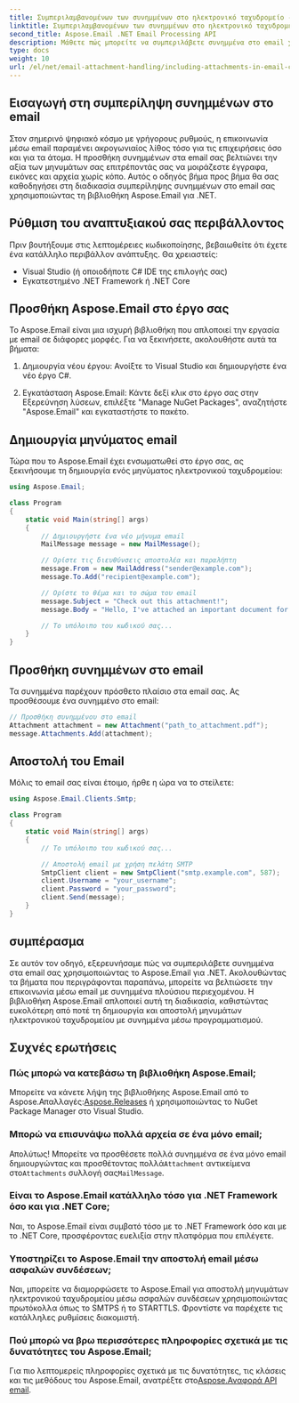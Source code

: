 ```yaml
---
title: Συμπεριλαμβανομένων των συνημμένων στο ηλεκτρονικό ταχυδρομείο - Παράδειγμα C#
linktitle: Συμπεριλαμβανομένων των συνημμένων στο ηλεκτρονικό ταχυδρομείο - Παράδειγμα C#
second_title: Aspose.Email .NET Email Processing API
description: Μάθετε πώς μπορείτε να συμπεριλάβετε συνημμένα στο email χρησιμοποιώντας το Aspose.Email για .NET. Οδηγός βήμα προς βήμα με παράδειγμα κώδικα C#.
type: docs
weight: 10
url: /el/net/email-attachment-handling/including-attachments-in-email-csharp-example/
---
```


## Εισαγωγή στη συμπερίληψη συνημμένων στο email

Στον σημερινό ψηφιακό κόσμο με γρήγορους ρυθμούς, η επικοινωνία μέσω email παραμένει ακρογωνιαίος λίθος τόσο για τις επιχειρήσεις όσο και για τα άτομα. Η προσθήκη συνημμένων στα email σας βελτιώνει την αξία των μηνυμάτων σας επιτρέποντάς σας να μοιράζεστε έγγραφα, εικόνες και αρχεία χωρίς κόπο. Αυτός ο οδηγός βήμα προς βήμα θα σας καθοδηγήσει στη διαδικασία συμπερίληψης συνημμένων στο email σας χρησιμοποιώντας τη βιβλιοθήκη Aspose.Email για .NET.

## Ρύθμιση του αναπτυξιακού σας περιβάλλοντος

Πριν βουτήξουμε στις λεπτομέρειες κωδικοποίησης, βεβαιωθείτε ότι έχετε ένα κατάλληλο περιβάλλον ανάπτυξης. Θα χρειαστείς:

- Visual Studio (ή οποιοδήποτε C# IDE της επιλογής σας)
- Εγκατεστημένο .NET Framework ή .NET Core

## Προσθήκη Aspose.Email στο έργο σας

Το Aspose.Email είναι μια ισχυρή βιβλιοθήκη που απλοποιεί την εργασία με email σε διάφορες μορφές. Για να ξεκινήσετε, ακολουθήστε αυτά τα βήματα:

1. Δημιουργία νέου έργου: Ανοίξτε το Visual Studio και δημιουργήστε ένα νέο έργο C#.

2. Εγκατάσταση Aspose.Email: Κάντε δεξί κλικ στο έργο σας στην Εξερεύνηση λύσεων, επιλέξτε "Manage NuGet Packages", αναζητήστε "Aspose.Email" και εγκαταστήστε το πακέτο.

## Δημιουργία μηνύματος email

Τώρα που το Aspose.Email έχει ενσωματωθεί στο έργο σας, ας ξεκινήσουμε τη δημιουργία ενός μηνύματος ηλεκτρονικού ταχυδρομείου:

```csharp
using Aspose.Email;

class Program
{
    static void Main(string[] args)
    {
        // Δημιουργήστε ένα νέο μήνυμα email
        MailMessage message = new MailMessage();

        // Ορίστε τις διευθύνσεις αποστολέα και παραλήπτη
        message.From = new MailAddress("sender@example.com");
        message.To.Add("recipient@example.com");

        // Ορίστε το θέμα και το σώμα του email
        message.Subject = "Check out this attachment!";
        message.Body = "Hello, I've attached an important document for you.";

        // Το υπόλοιπο του κωδικού σας...
    }
}
```

## Προσθήκη συνημμένων στο email

Τα συνημμένα παρέχουν πρόσθετο πλαίσιο στα email σας. Ας προσθέσουμε ένα συνημμένο στο email:

```csharp
// Προσθήκη συνημμένου στο email
Attachment attachment = new Attachment("path_to_attachment.pdf");
message.Attachments.Add(attachment);
```

## Αποστολή του Email

Μόλις το email σας είναι έτοιμο, ήρθε η ώρα να το στείλετε:

```csharp
using Aspose.Email.Clients.Smtp;

class Program
{
    static void Main(string[] args)
    {
        // Το υπόλοιπο του κωδικού σας...

        // Αποστολή email με χρήση πελάτη SMTP
        SmtpClient client = new SmtpClient("smtp.example.com", 587);
        client.Username = "your_username";
        client.Password = "your_password";
        client.Send(message);
    }
}
```

## συμπέρασμα

Σε αυτόν τον οδηγό, εξερευνήσαμε πώς να συμπεριλάβετε συνημμένα στα email σας χρησιμοποιώντας το Aspose.Email για .NET. Ακολουθώντας τα βήματα που περιγράφονται παραπάνω, μπορείτε να βελτιώσετε την επικοινωνία μέσω email με συνημμένα πλούσιου περιεχομένου. Η βιβλιοθήκη Aspose.Email απλοποιεί αυτή τη διαδικασία, καθιστώντας ευκολότερη από ποτέ τη δημιουργία και αποστολή μηνυμάτων ηλεκτρονικού ταχυδρομείου με συνημμένα μέσω προγραμματισμού.

## Συχνές ερωτήσεις

### Πώς μπορώ να κατεβάσω τη βιβλιοθήκη Aspose.Email;

 Μπορείτε να κάνετε λήψη της βιβλιοθήκης Aspose.Email από το Aspose.Απαλλαγές:[Aspose.Releases](https://releases.aspose.com/email/net/) ή χρησιμοποιώντας το NuGet Package Manager στο Visual Studio.

### Μπορώ να επισυνάψω πολλά αρχεία σε ένα μόνο email;

 Απολύτως! Μπορείτε να προσθέσετε πολλά συνημμένα σε ένα μόνο email δημιουργώντας και προσθέτοντας πολλά`Attachment` αντικείμενα στο`Attachments` συλλογή σας`MailMessage`.

### Είναι το Aspose.Email κατάλληλο τόσο για .NET Framework όσο και για .NET Core;

Ναι, το Aspose.Email είναι συμβατό τόσο με το .NET Framework όσο και με το .NET Core, προσφέροντας ευελιξία στην πλατφόρμα που επιλέγετε.

### Υποστηρίζει το Aspose.Email την αποστολή email μέσω ασφαλών συνδέσεων;

Ναι, μπορείτε να διαμορφώσετε το Aspose.Email για αποστολή μηνυμάτων ηλεκτρονικού ταχυδρομείου μέσω ασφαλών συνδέσεων χρησιμοποιώντας πρωτόκολλα όπως το SMTPS ή το STARTTLS. Φροντίστε να παρέχετε τις κατάλληλες ρυθμίσεις διακομιστή.

### Πού μπορώ να βρω περισσότερες πληροφορίες σχετικά με τις δυνατότητες του Aspose.Email;

 Για πιο λεπτομερείς πληροφορίες σχετικά με τις δυνατότητες, τις κλάσεις και τις μεθόδους του Aspose.Email, ανατρέξτε στο[Aspose.Αναφορά API email](https://reference.aspose.com/email/net/).
